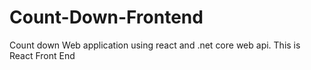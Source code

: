 # Count-Down-Frontend
Count down Web application using react and .net core web api. This is React Front End
